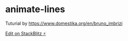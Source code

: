 # animate-lines

Tuturial by https://www.domestika.org/en/bruno_imbrizi

[Edit on StackBlitz ⚡️](https://stackblitz.com/edit/js-r51kdq)